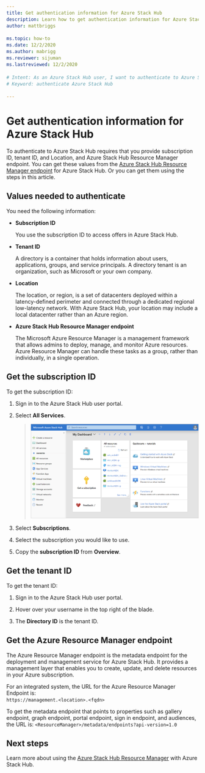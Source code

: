 ```yaml
---
title: Get authentication information for Azure Stack Hub 
description: Learn how to get authentication information for Azure Stack Hub
author: mattbriggs

ms.topic: how-to
ms.date: 12/2/2020
ms.author: mabrigg
ms.reviewer: sijuman
ms.lastreviewed: 12/2/2020

# Intent: As an Azure Stack Hub user, I want to authenticate to Azure Stack Hub so that I can modify resources in my Azure subscription.
# Keyword: authenticate Azure Stack Hub

---
```



# Get authentication information for Azure Stack Hub

To authenticate to Azure Stack Hub requires that you provide subscription ID, tenant ID, and Location, and Azure Stack Hub Resource Manager endpoint. You can get these values from the [Azure Stack Hub Resource Manager endpoint](./azure-stack-version-profiles-ruby.md?view=azs-1910#the-azure-stack-hub-resource-manager-endpoint) for Azure Stack Hub. Or you can get them using the steps in this article.

## Values needed to authenticate

You need the following information:

-   **Subscription ID**  

    You use the subscription ID to access offers in Azure Stack Hub.

-   **Tenant ID**

    A directory is a container that holds information about users, applications, groups, and service principals. A directory tenant is an organization, such as Microsoft or your own company.

-   **Location**

    The location, or region, is a set of datacenters deployed within a latency-defined perimeter and connected through a dedicated regional low-latency network. With Azure Stack Hub, your location may include a local datacenter rather than an Azure region.

-   **Azure Stack Hub Resource Manager endpoint**

    The Microsoft Azure Resource Manager is a management framework that allows admins to deploy, manage, and monitor Azure resources. Azure Resource Manager can handle these tasks as a group, rather than individually, in a single operation.

## Get the subscription ID

To get the subscription ID:

1.  Sign in to the Azure Stack Hub user portal.

2.  Select **All Services**.

    > ![Azure Stack Hub auth info subscription ID tenant ID](./media/authenticate-azure-stack-hub/azure-stack-hub-auth-infoa.png)

3.  Select **Subscriptions**.

4.  Select the subscription you would like to use.

5.  Copy the **subscription ID** from **Overview**.

## Get the tenant ID

To get the tenant ID:

1.  Sign in to the Azure Stack Hub user portal.

2.  Hover over your username in the top right of the blade.

3.  The **Directory ID** is the tenant ID.

## Get the Azure Resource Manager endpoint

The Azure Resource Manager endpoint is the metadata endpoint for the deployment and management service for Azure Stack Hub. It provides a management layer that enables you to create, update, and delete resources in your Azure subscription.

For an integrated system, the URL for the Azure Resource Manager Endpoint is:<br>`https://management.<location>.<fqdn>`

To get the metadata endpoint that points to properties such as gallery endpoint, graph endpoint, portal endpoint, sign in endpoint, and audiences, the URL is: `<ResourceManager>/metadata/endpoints?api-version=1.0`

## Next steps

Learn more about using the [Azure Stack Hub Resource Manager](./azure-stack-version-profiles.md?view=azs-1910) with Azure Stack Hub.

